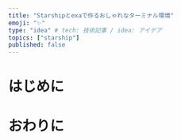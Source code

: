 ```yaml
---
title: "Starshipとexaで作るおしゃれなターミナル環境"
emoji: "✨"
type: "idea" # tech: 技術記事 / idea: アイデア
topics: ["starship"]
published: false
---
```


# はじめに

# おわりに